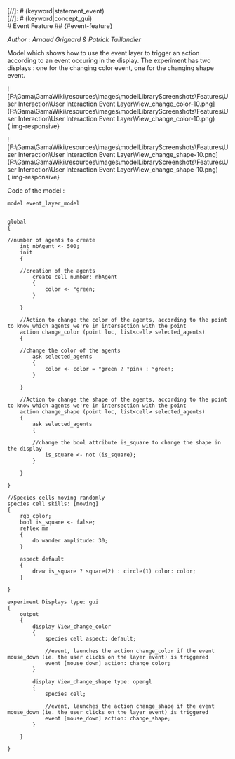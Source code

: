 [//]: # (keyword|operator_not)
<div class='gama-keyword-style' id ='236_0_405_operator-not'></div>
[//]: # (keyword|statement_event)
<div class='gama-keyword-style' id ='236_1_590_statement-event'></div>
[//]: # (keyword|concept_gui)
<div class='gama-keyword-style' id ='236_2_52_concept-gui'></div>
# Event Feature ## {#event-feature}


_Author : Arnaud Grignard & Patrick Taillandier_

Model which shows how to use the event layer to trigger an action according to an event occuring in the display. The experiment has two displays : one for the changing color event, one for the changing shape event.


![F:\Gama\GamaWiki\resources\images\modelLibraryScreenshots\Features\User Interaction\User Interaction Event Layer\View_change_color-10.png](F:\Gama\GamaWiki\resources\images\modelLibraryScreenshots\Features\User Interaction\User Interaction Event Layer\View_change_color-10.png){.img-responsive}

![F:\Gama\GamaWiki\resources\images\modelLibraryScreenshots\Features\User Interaction\User Interaction Event Layer\View_change_shape-10.png](F:\Gama\GamaWiki\resources\images\modelLibraryScreenshots\Features\User Interaction\User Interaction Event Layer\View_change_shape-10.png){.img-responsive}

Code of the model : 

```
model event_layer_model


global
{

//number of agents to create
	int nbAgent <- 500;
	init
	{

	//creation of the agents
		create cell number: nbAgent
		{
			color <- °green;
		}

	}

	//Action to change the color of the agents, according to the point to know which agents we're in intersection with the point
	action change_color (point loc, list<cell> selected_agents)
	{

	//change the color of the agents
		ask selected_agents
		{
			color <- color = °green ? °pink : °green;
		}

	}

	//Action to change the shape of the agents, according to the point to know which agents we're in intersection with the point
	action change_shape (point loc, list<cell> selected_agents)
	{
		ask selected_agents
		{

		//change the bool attribute is_square to change the shape in the display
			is_square <- not (is_square);
		}

	}

}

//Species cells moving randomly
species cell skills: [moving]
{
	rgb color;
	bool is_square <- false;
	reflex mm
	{
		do wander amplitude: 30;
	}

	aspect default
	{
		draw is_square ? square(2) : circle(1) color: color;
	}

}

experiment Displays type: gui
{
	output
	{
		display View_change_color
		{
			species cell aspect: default;

			//event, launches the action change_color if the event mouse_down (ie. the user clicks on the layer event) is triggered
			event [mouse_down] action: change_color;
		}

		display View_change_shape type: opengl
		{
			species cell;

			//event, launches the action change_shape if the event mouse_down (ie. the user clicks on the layer event) is triggered
			event [mouse_down] action: change_shape;
		}

	}

}

```